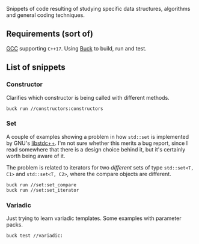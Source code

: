 Snippets of code resulting of studying specific data structures, algorithms and
general coding techniques.

## Requirements (sort of)
[GCC](https://gcc.gnu.org/) supporting `C++17`. Using
[Buck](https://buck.build/) to build, run and test.

## List of snippets

### Constructor
Clarifies which constructor is being called with different methods.

    buck run //constructors:constructors

### Set
A couple of examples showing a problem in how `std::set` is implemented by GNU's
[libstdc++](http://gcc.gnu.org/libstdc++/). I'm not sure whether this merits a
bug report, since I read somewhere that there is a design choice behind it, but
it's certainly worth being aware of it.

The problem is related to iterators for two *different* sets of type
`std::set<T, C1>` and `std::set<T, C2>`, where the compare objects are
different.

    buck run //set:set_compare
    buck run //set:set_iterator

### Variadic
Just trying to learn variadic templates. Some examples with parameter packs.

    buck test //variadic:
